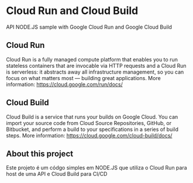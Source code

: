 # Cloud Run and Cloud Build
API NODE.JS sample with Google Cloud Run and Google Cloud Build

## Cloud Run
Cloud Run is a fully managed compute platform that enables you to run stateless containers that are invocable via HTTP requests and a Cloud Run is serverless: it abstracts away all infrastructure management, so you can focus on what matters most — building great applications. More information: https://cloud.google.com/run/docs/

## Cloud Build
Cloud Build is a service that runs your builds on Google Cloud. You can import your source code from Cloud Source Repositories, GitHub, or Bitbucket, and perform a build to your specifications in a series of build steps. More information: https://cloud.google.com/cloud-build/docs/

## About this project
Este projeto é um códgo simples em NODE.JS que utiliza o Cloud Run para host de uma API e Cloud Build para CI/CD